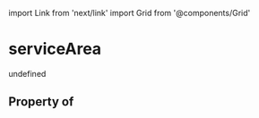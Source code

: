 import Link from 'next/link'
import Grid from '@components/Grid'

# serviceArea

undefined

## Property of



